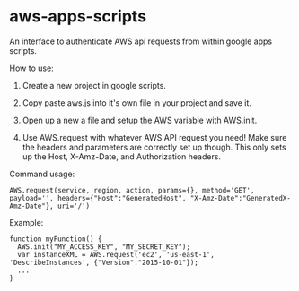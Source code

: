 # aws-apps-scripts
An interface to authenticate AWS api requests from within google apps scripts.

How to use:

1. Create a new project in google scripts.

2. Copy paste aws.js into it's own file in your project and save it.

3. Open up a new a file and setup the AWS variable with AWS.init.

4. Use AWS.request with whatever AWS API request you need! Make sure the headers and parameters are correctly set up though. This only sets up the Host, X-Amz-Date, and Authorization headers.

Command usage:
```
AWS.request(service, region, action, params={}, method='GET', payload='', headers={"Host":"GeneratedHost", "X-Amz-Date":"GeneratedX-Amz-Date"}, uri='/')
```

Example:

```
function myFunction() {
  AWS.init("MY_ACCESS_KEY", "MY_SECRET_KEY");
  var instanceXML = AWS.request('ec2', 'us-east-1', 'DescribeInstances', {"Version":"2015-10-01"});
  ...
}
```
